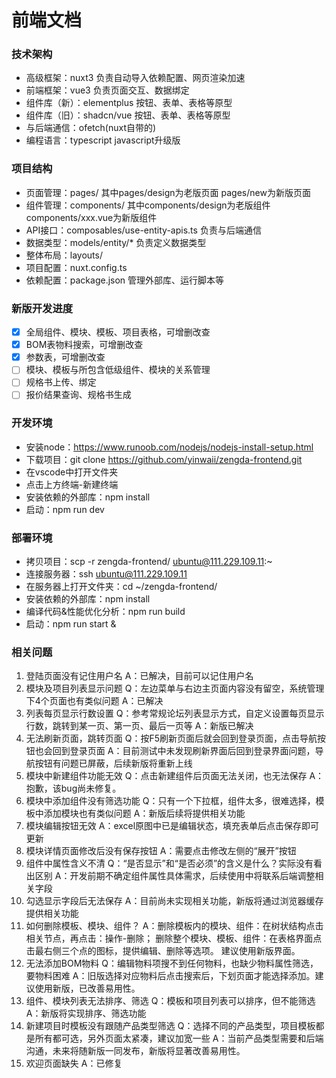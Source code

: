 # 前端文档
### 技术架构
- 高级框架：nuxt3 负责自动导入依赖配置、网页渲染加速
- 前端框架：vue3 负责页面交互、数据绑定
- 组件库（新）：elementplus 按钮、表单、表格等原型
- 组件库（旧）：shadcn/vue 按钮、表单、表格等原型
- 与后端通信：ofetch(nuxt自带的)
- 编程语言：typescript javascript升级版

### 项目结构
- 页面管理：pages/ 其中pages/design为老版页面 pages/new为新版页面
- 组件管理：components/ 其中components/design为老版组件 components/xxx.vue为新版组件
- API接口：composables/use-entity-apis.ts 负责与后端通信
- 数据类型：models/entity/* 负责定义数据类型
- 整体布局：layouts/
- 项目配置：nuxt.config.ts
- 依赖配置：package.json 管理外部库、运行脚本等

### 新版开发进度
- [x] 全局组件、模块、模板、项目表格，可增删改查
- [x] BOM表物料搜索，可增删改查
- [x] 参数表，可增删改查
- [ ] 模块、模板与所包含低级组件、模块的关系管理
- [ ] 规格书上传、绑定
- [ ] 报价结果查询、规格书生成

### 开发环境
- 安装node：https://www.runoob.com/nodejs/nodejs-install-setup.html
- 下载项目：git clone https://github.com/yinwaii/zengda-frontend.git
- 在vscode中打开文件夹
- 点击上方终端-新建终端
- 安装依赖的外部库：npm install
- 启动：npm run dev

### 部署环境
- 拷贝项目：scp -r zengda-frontend/ ubuntu@111.229.109.11:~
- 连接服务器：ssh ubuntu@111.229.109.11
- 在服务器上打开文件夹：cd ~/zengda-frontend/
- 安装依赖的外部库：npm install
- 编译代码&性能优化分析：npm run build
- 启动：npm run start &

### 相关问题
1. 登陆页面没有记住用户名
A：已解决，目前可以记住用户名
2. 模块及项目列表显示问题
Q：左边菜单与右边主页面内容没有留空，系统管理下4个页面也有类似问题
A：已解决
3. 列表每页显示行数设置
Q：参考常规论坛列表显示方式，自定义设置每页显示行数，跳转到某一页、第一页、最后一页等
A：新版已解决
4. 无法刷新页面，跳转页面
Q：按F5刷新页面后就会回到登录页面，点击导航按钮也会回到登录页面
A：目前测试中未发现刷新界面后回到登录界面问题，导航按钮有问题已屏蔽，后续新版将重新上线
5. 模块中新建组件功能无效
Q：点击新建组件后页面无法关闭，也无法保存
A：抱歉，该bug尚未修复。
6. 模块中添加组件没有筛选功能
Q：只有一个下拉框，组件太多，很难选择，模板中添加模块也有类似问题
A：新版后续将提供相关功能
7. 模块编辑按钮无效
A：excel原图中已是编辑状态，填充表单后点击保存即可更新
8. 模块详情页面修改后没有保存按钮
A：需要点击修改左侧的“展开”按钮
9. 组件中属性含义不清
Q：“是否显示”和“是否必须”的含义是什么？实际没有看出区别
A：开发前期不确定组件属性具体需求，后续使用中将联系后端调整相关字段
10. 勾选显示字段后无法保存
A：目前尚未实现相关功能，新版将通过浏览器缓存提供相关功能
11. 如何删除模板、模块、组件？
A：删除模板内的模块、组件：在树状结构点击相关节点，再点击：操作-删除；
	删除整个模块、模板、组件：在表格界面点击最右侧三个点的图标，提供编辑、删除等选项。
	建议使用新版界面。
12. 无法添加BOM物料
Q：编辑物料项搜不到任何物料，也缺少物料属性筛选，要物料困难
A：旧版选择对应物料后点击搜索后，下划页面才能选择添加。建议使用新版，已改善易用性。
13. 组件、模块列表无法排序、筛选
Q：模板和项目列表可以排序，但不能筛选
A：新版将实现排序、筛选功能
14. 新建项目时模板没有跟随产品类型筛选
Q：选择不同的产品类型，项目模板都是所有都可选，另外页面太紧凑，建议加宽一些
A：当前产品类型需要和后端沟通，未来将随新版一同发布，新版将显著改善易用性。
15. 欢迎页面缺失
A：已修复